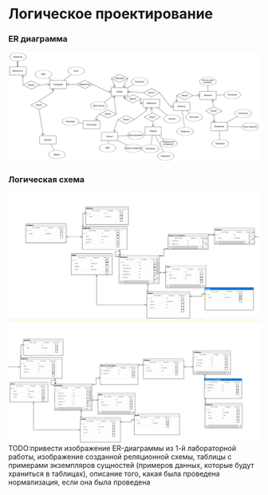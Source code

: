 # Логическое проектирование
### ER диаграмма
![alt text](img/er.png?raw=true "ER диаграмма")
### Логическая схема
![alt text](img/er_logical.png?raw=true "Логическая ER диаграмма")
![alt text](img/er_logical_end.png?raw=true "Логическая ER диаграмма")
TODO:привести изображение ER-диаграммы из 1-й лабораторной работы, изображение созданной реляционной схемы, таблицы с примерами экземпляров сущностей (примеров данных, которые будут храниться в таблицах), описание того, какая была проведена нормализация, если она была проведена